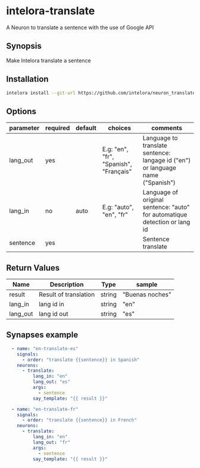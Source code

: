 # intelora-translate

A Neuron to translate a sentence with the use of Google API

## Synopsis

Make Intelora translate a sentence

## Installation

```bash
intelora install --git-url https://github.com/intelora/neuron_translate.git
```

## Options

| parameter | required | default | choices                                | comments                                                                       |
|-----------|----------|---------|----------------------------------------|--------------------------------------------------------------------------------|
| lang_out  | yes      |         | E.g: "en", "fr", "Spanish", "Français" | Language to translate sentence: langage id ("en") or language name ("Spanish") |
| lang_in   | no       |  auto   | E.g: "auto", "en", "fr"                | Language of original sentence: "auto" for automatique detection or lang id     |
| sentence  | yes      |         |                                        | Sentence translate                                                             |

## Return Values

| Name     | Description           | Type   | sample          |
|----------|-----------------------|--------|-----------------|
| result   | Result of translation | string | "Buenas noches" |
| lang_in  | lang id in            | string | "en"            |
| lang_out | lang id out           | string | "es"            |

## Synapses example

```yml
  - name: "en-translate-es"
    signals:
      - order: "translate {{sentence}} in Spanish"
    neurons:
      - translate:
          lang_in: "en"
          lang_out: "es"
          args:
            - sentence
          say_template: "{{ result }}"

  - name: "en-translate-fr"
    signals:
      - order: "translate {{sentence}} in French"
    neurons:
      - translate:
          lang_in: "en"
          lang_out: "fr"
          args:
            - sentence
          say_template: "{{ result }}"
```


